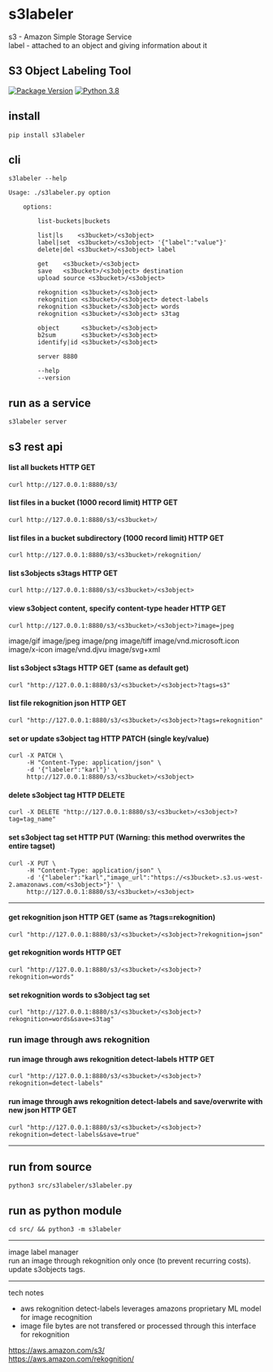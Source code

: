 
# s3labeler  

s3 - Amazon Simple Storage Service    
label - attached to an object and giving information about it    

## S3 Object Labeling Tool   

[![Package Version](https://img.shields.io/pypi/v/s3labeler.svg)](https://pypi.python.org/pypi/s3labeler/)
[![Python 3.8](https://img.shields.io/badge/python-3.8-blue.svg)](https://www.python.org/downloads/release/python-380/)


## install
```
pip install s3labeler
```

## cli  
```
s3labeler --help
```

```
Usage: ./s3labeler.py option

    options:

        list-buckets|buckets

        list|ls    <s3bucket>/<s3object>
        label|set  <s3bucket>/<s3object> '{"label":"value"}'
        delete|del <s3bucket>/<s3object> label

        get    <s3bucket>/<s3object>
        save   <s3bucket>/<s3object> destination
        upload source <s3bucket>/<s3object>

        rekognition <s3bucket>/<s3object>
        rekognition <s3bucket>/<s3object> detect-labels
        rekognition <s3bucket>/<s3object> words
        rekognition <s3bucket>/<s3object> s3tag

        object      <s3bucket>/<s3object>
        b2sum       <s3bucket>/<s3object>
        identify|id <s3bucket>/<s3object>

        server 8880

        --help
        --version

```

## run as a service
```
s3labeler server
```

## s3 rest api

#### list all buckets HTTP GET
```
curl http://127.0.0.1:8880/s3/ 
```

#### list files in a bucket (1000 record limit) HTTP GET
```
curl http://127.0.0.1:8880/s3/<s3bucket>/
```

#### list files in a bucket subdirectory (1000 record limit) HTTP GET
```
curl http://127.0.0.1:8880/s3/<s3bucket>/rekognition/
```

#### list s3objects s3tags HTTP GET
```
curl http://127.0.0.1:8880/s3/<s3bucket>/<s3object>
```

#### view s3object content, specify content-type header HTTP GET
```
curl http://127.0.0.1:8880/s3/<s3bucket>/<s3object>?image=jpeg
```
image/gif image/jpeg image/png image/tiff image/vnd.microsoft.icon image/x-icon image/vnd.djvu image/svg+xml  


#### list s3object s3tags HTTP GET (same as default get)
```
curl "http://127.0.0.1:8880/s3/<s3bucket>/<s3object>?tags=s3"
```

#### list file rekognition json HTTP GET
```
curl "http://127.0.0.1:8880/s3/<s3bucket>/<s3object>?tags=rekognition"
```

#### set or update s3object tag HTTP PATCH (single key/value)
```   
curl -X PATCH \
     -H "Content-Type: application/json" \
     -d '{"labeler":"karl"}' \
     http://127.0.0.1:8880/s3/<s3bucket>/<s3object>    
```   

#### delete s3object tag HTTP DELETE
```   
curl -X DELETE "http://127.0.0.1:8880/s3/<s3bucket>/<s3object>?tag=tag_name"
```   


#### set s3object tag set HTTP PUT (Warning: this method overwrites the entire tagset)
```   
curl -X PUT \
     -H "Content-Type: application/json" \
     -d '{"labeler":"karl","image_url":"https://<s3bucket>.s3.us-west-2.amazonaws.com/<s3object>"}' \
     http://127.0.0.1:8880/s3/<s3bucket>/<s3object>    
```   

---

#### get rekognition json HTTP GET (same as ?tags=rekognition)
```
curl "http://127.0.0.1:8880/s3/<s3bucket>/<s3object>?rekognition=json"
```

#### get rekognition words HTTP GET
```
curl "http://127.0.0.1:8880/s3/<s3bucket>/<s3object>?rekognition=words"
```
 
#### set rekognition words to s3object tag set
```
curl "http://127.0.0.1:8880/s3/<s3bucket>/<s3object>?rekognition=words&save=s3tag"
```

### run image through aws rekognition

#### run image through aws rekognition detect-labels HTTP GET  
```
curl "http://127.0.0.1:8880/s3/<s3bucket>/<s3object>?rekognition=detect-labels"
```

#### run image through aws rekognition detect-labels and save/overwrite with new json HTTP GET
```
curl "http://127.0.0.1:8880/s3/<s3bucket>/<s3object>?rekognition=detect-labels&save=true"
```

---

## run from source
```
python3 src/s3labeler/s3labeler.py
```

## run as python module
```
cd src/ && python3 -m s3labeler
```

---

image label manager   
run an image through rekognition only once (to prevent recurring costs).  update s3objects tags.   

---

tech notes   
 - aws rekognition detect-labels leverages amazons proprietary ML model for image recognition   
 - image file bytes are not transfered or processed through this interface for rekognition     

https://aws.amazon.com/s3/   
https://aws.amazon.com/rekognition/    






